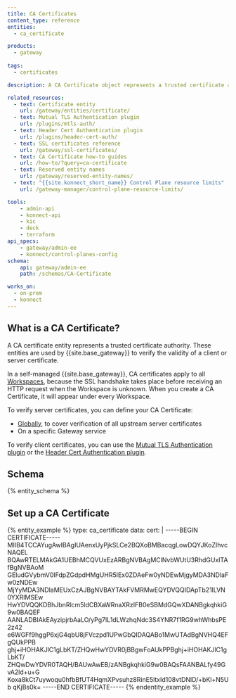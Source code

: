 ```yaml
---
title: CA Certificates
content_type: reference
entities:
  - ca_certificate

products:
  - gateway
  
tags:
  - certificates

description: A CA Certificate object represents a trusted certificate authority. These objects are used by {{site.base_gateway}} to verify the validity of a client or server certificate.

related_resources:
  - text: Certificate entity
    url: /gateway/entities/certificate/
  - text: Mutual TLS Authentication plugin
    url: /plugins/mtls-auth/
  - text: Header Cert Authentication plugin
    url: /plugins/header-cert-auth/
  - text: SSL certificates reference
    url: /gateway/ssl-certificates/
  - text: CA Certificate how-to guides
    url: /how-to/?query=ca-certificate
  - text: Reserved entity names
    url: /gateway/reserved-entity-names/
  - text: "{{site.konnect_short_name}} Control Plane resource limits"
    url: /gateway-manager/control-plane-resource-limits/

tools:
    - admin-api
    - konnect-api
    - kic
    - deck
    - terraform
api_specs:
    - gateway/admin-ee
    - konnect/control-planes-config
schema:
    api: gateway/admin-ee
    path: /schemas/CA-Certificate

works_on:
  - on-prem
  - konnect
---
```


## What is a CA Certificate?

A CA certificate entity represents a trusted certificate authority. These entities are used by {{site.base_gateway}} to verify the validity of a client or server certificate.

In a self-managed {{site.base_gateway}}, CA certificates apply to all [Workspaces](/gateway/entities/workspace/), 
because the SSL handshake takes place before receiving an HTTP request when the Workspace is unknown. 
When you create a CA Certificate, it will appear under every Workspace.

To verify server certificates, you can define your CA Certificate:
- [Globally](/gateway/ssl-certificates/), to cover verification of all upstream server certificates
- On a specific Gateway service

To verify client certificates, you can use the [Mutual TLS Authentication plugin](/plugins/mtls-auth/) or the [Header Cert Authentication plugin](/plugins/header-cert-auth/).

## Schema

{% entity_schema %}

## Set up a CA Certificate

{% entity_example %}
type: ca_certificate
data:
  cert: |
    -----BEGIN CERTIFICATE-----
    MIIB4TCCAYugAwIBAgIUAenxUyPjkSLCe2BQXoBMBacqgLowDQYJKoZIhvcNAQEL
    BQAwRTELMAkGA1UEBhMCQVUxEzARBgNVBAgMClNvbWUtU3RhdGUxITAfBgNVBAoM
    GEludGVybmV0IFdpZGdpdHMgUHR5IEx0ZDAeFw0yNDEwMjgyMDA3NDlaFw0zNDEw
    MjYyMDA3NDlaMEUxCzAJBgNVBAYTAkFVMRMwEQYDVQQIDApTb21lLVN0YXRlMSEw
    HwYDVQQKDBhJbnRlcm5ldCBXaWRnaXRzIFB0eSBMdGQwXDANBgkqhkiG9w0BAQEF
    AANLADBIAkEAyzipjrbAaLO/yPg7lL1dLWzhqNdc3S4YNR7f1RG9whWhbsPE2z42
    e6WGFf9hggP6xjG4qbU8jFVczpd1UPwGbQIDAQABo1MwUTAdBgNVHQ4EFgQUkPPB
    ghj+iHOHAKJlC1gLbKT/ZHQwHwYDVR0jBBgwFoAUkPPBghj+iHOHAKJlC1gLbKT/
    ZHQwDwYDVR0TAQH/BAUwAwEB/zANBgkqhkiG9w0BAQsFAANBALfy49GvA2ld+u+G
    Koxa8kCt7uywoqu0hfbBfUT4HqmXPvsuhz8RinE5ltxId108vtDNlD/+bKl+N5Ub
    qKjBs0k=
    -----END CERTIFICATE-----
{% endentity_example %}
